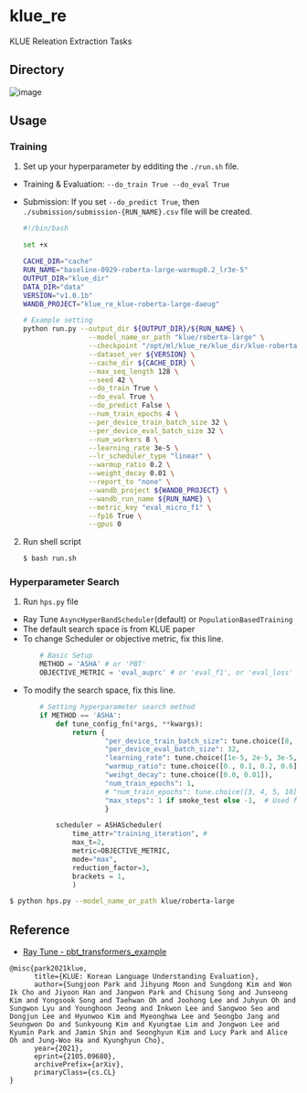 # klue_re
KLUE Releation Extraction Tasks

## Directory
![image](https://user-images.githubusercontent.com/41335296/135213857-c0d17681-501b-44b1-881f-21471c45bb41.png)

## Usage

### Training
1. Set up your hyperparameter by edditing the `./run.sh` file.
- Training & Evaluation: `--do_train True --do_eval True`
- Submission: If you set `--do_predict True`, then `./submission/submission-{RUN_NAME}.csv` file will be created.

    ```bash
    #!/bin/bash

    set +x

    CACHE_DIR="cache"
    RUN_NAME="baseline-0929-roberta-large-warmup0.2_lr3e-5"
    OUTPUT_DIR="klue_dir"
    DATA_DIR="data"
    VERSION="v1.0.1b"
    WANDB_PROJECT="klue_re_klue-roberta-large-daeug"

    # Example setting
    python run.py --output_dir ${OUTPUT_DIR}/${RUN_NAME} \
                    --model_name_or_path "klue/roberta-large" \
                    --checkpoint "/opt/ml/klue_re/klue_dir/klue-roberta-large-warmup0.2_3e-5/checkpoint-2436" \
                    --dataset_ver ${VERSION} \
                    --cache_dir ${CACHE_DIR} \
                    --max_seq_length 128 \
                    --seed 42 \
                    --do_train True \
                    --do_eval True \
                    --do_predict False \
                    --num_train_epochs 4 \
                    --per_device_train_batch_size 32 \
                    --per_device_eval_batch_size 32 \
                    --num_workers 8 \
                    --learning_rate 3e-5 \
                    --lr_scheduler_type "linear" \
                    --warmup_ratio 0.2 \
                    --weight_decay 0.01 \
                    --report_to "none" \
                    --wandb_project ${WANDB_PROJECT} \
                    --wandb_run_name ${RUN_NAME} \
                    --metric_key "eval_micro_f1" \
                    --fp16 True \
                    --gpus 0
    ```

2. Run shell script
    ```bash
    $ bash run.sh
    ```

### Hyperparameter Search
1. Run `hps.py` file
- Ray Tune `AsyncHyperBandScheduler`(default) or `PopulationBasedTraining`
- The default search space is from KLUE paper
- To change Scheduler or objective metric, fix this line.
    ```python
        # Basic Setup
        METHOD = 'ASHA' # or 'PBT'
        OBJECTIVE_METRIC = 'eval_auprc' # or 'eval_f1', or 'eval_loss'

    ```
- To modify the search space, fix this line.
    ```python
        # Setting hyperparameter search method
        if METHOD == 'ASHA':
            def tune_config_fn(*args, **kwargs):
                return {
                        "per_device_train_batch_size": tune.choice([8, 16, 32]),
                        "per_device_eval_batch_size": 32,
                        "learning_rate": tune.choice([1e-5, 2e-5, 3e-5, 5e-5]),
                        "warmup_ratio": tune.choice([0., 0.1, 0.2, 0.6]),
                        "weihgt_decay": tune.choice([0.0, 0.01]),
                        "num_train_epochs": 1,
                        # "num_train_epochs": tune.choice([3, 4, 5, 10]),
                        "max_steps": 1 if smoke_test else -1,  # Used for smoke test.
                        }

            scheduler = ASHAScheduler(
                time_attr="training_iteration", # 
                max_t=2,
                metric=OBJECTIVE_METRIC,
                mode="max",
                reduction_factor=3,
                brackets = 1,
                )
    ```

```bash
$ python hps.py --model_name_or_path klue/roberta-large
```

## Reference
- [Ray Tune - pbt_transformers_example](https://docs.ray.io/en/master/tune/examples/pbt_transformers.html)

```
@misc{park2021klue,
      title={KLUE: Korean Language Understanding Evaluation}, 
      author={Sungjoon Park and Jihyung Moon and Sungdong Kim and Won Ik Cho and Jiyoon Han and Jangwon Park and Chisung Song and Junseong Kim and Yongsook Song and Taehwan Oh and Joohong Lee and Juhyun Oh and Sungwon Lyu and Younghoon Jeong and Inkwon Lee and Sangwoo Seo and Dongjun Lee and Hyunwoo Kim and Myeonghwa Lee and Seongbo Jang and Seungwon Do and Sunkyoung Kim and Kyungtae Lim and Jongwon Lee and Kyumin Park and Jamin Shin and Seonghyun Kim and Lucy Park and Alice Oh and Jung-Woo Ha and Kyunghyun Cho},
      year={2021},
      eprint={2105.09680},
      archivePrefix={arXiv},
      primaryClass={cs.CL}
}
```
